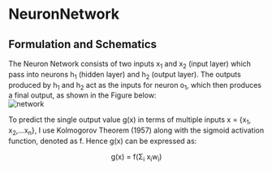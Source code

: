 # NeuronNetwork
## Formulation and Schematics
The Neuron Network consists of two inputs x<sub>1</sub> and x<sub>2</sub> (input layer) which pass into neurons h<sub>1</sub> (hidden layer) and h<sub>2</sub> (output layer).
The outputs produced by h<sub>1</sub> and h<sub>2</sub> act as the inputs for neuron o<sub>1</sub>, which then produces a final output,
as shown in the Figure below:<br/>
![network](https://victorzhou.com/27cf280166d7159c0465a58c68f99b39/network3.svg)

To predict the single output value g(x) in terms of multiple inputs x = {x<sub>1</sub>, x<sub>2</sub>,...x<sub>n</sub>}, I use Kolmogorov Theorem (1957) along with the sigmoid activation function, denoted as f. Hence g(x) can be expressed as:<br/>
                                         <p align="center"> g(x) = f(<span>&Sigma;</span><sub>i</sub> x<sub>i</sub>w<sub>i</sub>) </p>

